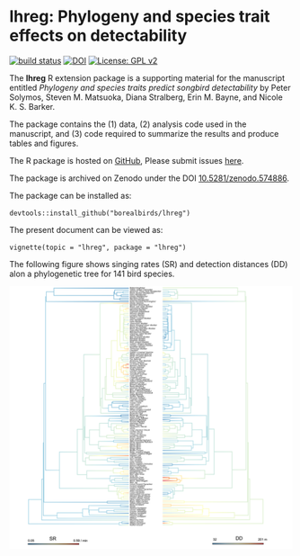 # lhreg: Phylogeny and species trait effects on detectability

[![build status](https://travis-ci.org/borealbirds/lhreg.svg?branch=master)](https://travis-ci.org/borealbirds/lhreg)
[![DOI](https://zenodo.org/badge/90998177.svg)](https://zenodo.org/badge/latestdoi/90998177)
[![License: GPL v2](https://img.shields.io/badge/License-GPL%20v2-blue.svg)](https://www.gnu.org/licenses/old-licenses/gpl-2.0.en.html)

The **lhreg** R extension package is a supporting material for the manuscript entitled
*Phylogeny and species traits predict songbird detectability* by
Peter Solymos, Steven M. Matsuoka, Diana Stralberg, Erin M. Bayne, and Nicole K. S. Barker.

The package contains the (1) data, (2) analysis code used in the manuscript,
and (3) code required to summarize the results and produce tables and figures.

The R package is hosted on [GitHub](https://github.com/borealbirds/lhreg),
Please submit issues [here](https://github.com/borealbirds/lhreg/issues).

The package is archived on Zenodo under the DOI [10.5281/zenodo.574886](https://zenodo.org/badge/latestdoi/90998177).

The package can be installed as:

```{r install,eval=FALSE}
devtools::install_github("borealbirds/lhreg")
```

The present document can be viewed as:

```{r vignette,eval=FALSE}
vignette(topic = "lhreg", package = "lhreg")
```

The following figure shows singing rates (SR)
and detection distances (DD) alon a phylogenetic tree for 141 bird species.

![](tree.png)

